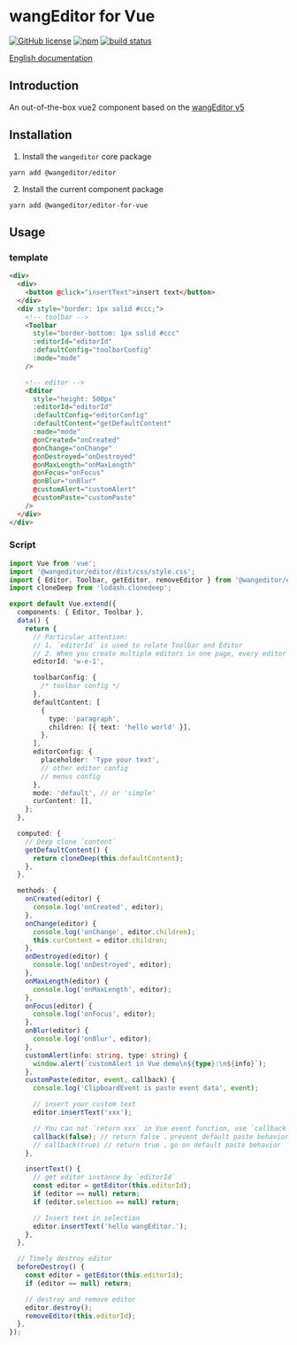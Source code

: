 # wangEditor for Vue

[![GitHub license](https://img.shields.io/badge/license-MIT-blue.svg)](https://github.com/facebook/react/blob/main/LICENSE) [![npm](https://img.shields.io/npm/v/@wangeditor/editor-for-vue.svg)](https://www.npmjs.com/package/@wangeditor/editor-for-vue/v/next) [![build status](https://github.com/vuejs/vue-next/actions/workflows/ci.yml/badge.svg?branch=master)](https://github.com/wangeditor-team/wangEditor-for-vue/actions)

[English documentation](./README-en.md)

## Introduction

An out-of-the-box vue2 component based on the [wangEditor v5](https://www.wangeditor.com/v5/guide/for-frame.html#vue2)

## Installation

1. Install the `wangeditor` core package

```shell
yarn add @wangeditor/editor
```

2. Install the current component package

```shell
yarn add @wangeditor/editor-for-vue
```

## Usage

### template

```html
<div>
  <div>
    <button @click="insertText">insert text</button>
  </div>
  <div style="border: 1px solid #ccc;">
    <!-- toolbar -->
    <Toolbar
      style="border-bottom: 1px solid #ccc"
      :editorId="editorId"
      :defaultConfig="toolbarConfig"
      :mode="mode"
    />

    <!-- editor -->
    <Editor
      style="height: 500px"
      :editorId="editorId"
      :defaultConfig="editorConfig"
      :defaultContent="getDefaultContent"
      :mode="mode"
      @onCreated="onCreated"
      @onChange="onChange"
      @onDestroyed="onDestroyed"
      @onMaxLength="onMaxLength"
      @onFocus="onFocus"
      @onBlur="onBlur"
      @customAlert="customAlert"
      @customPaste="customPaste"
    />
  </div>
</div>
```

### Script

```ts
import Vue from 'vue';
import '@wangeditor/editor/dist/css/style.css';
import { Editor, Toolbar, getEditor, removeEditor } from '@wangeditor/editor-for-vue';
import cloneDeep from 'lodash.clonedeep';

export default Vue.extend({
  components: { Editor, Toolbar },
  data() {
    return {
      // Particular attention:
      // 1. `editorId` is used to relate Toolbar and Editor
      // 2. When you create multiple editors in one page, every editor must be unique
      editorId: 'w-e-1',

      toolbarConfig: {
        /* toolbar config */
      },
      defaultContent: [
        {
          type: 'paragraph',
          children: [{ text: 'hello world' }],
        },
      ],
      editorConfig: {
        placeholder: 'Type your text',
        // other editor config
        // menus config
      },
      mode: 'default', // or 'simple'
      curContent: [],
    };
  },

  computed: {
    // Deep clone `content`
    getDefaultContent() {
      return cloneDeep(this.defaultContent);
    },
  },

  methods: {
    onCreated(editor) {
      console.log('onCreated', editor);
    },
    onChange(editor) {
      console.log('onChange', editor.children);
      this.curContent = editor.children;
    },
    onDestroyed(editor) {
      console.log('onDestroyed', editor);
    },
    onMaxLength(editor) {
      console.log('onMaxLength', editor);
    },
    onFocus(editor) {
      console.log('onFocus', editor);
    },
    onBlur(editor) {
      console.log('onBlur', editor);
    },
    customAlert(info: string, type: string) {
      window.alert(`customAlert in Vue demo\n${type}:\n${info}`);
    },
    customPaste(editor, event, callback) {
      console.log('ClipboardEvent is paste event data', event);

      // insert your custom text
      editor.insertText('xxx');

      // You can not `return xxx` in Vue event function, use `callback`
      callback(false); // return false ，prevent default paste behavior
      // callback(true) // return true ，go on default paste behavior
    },

    insertText() {
      // get editor instance by `editorId`
      const editor = getEditor(this.editorId);
      if (editor == null) return;
      if (editor.selection == null) return;

      // Insert text in selection
      editor.insertText('hello wangEditor.');
    },
  },

  // Timely destroy editor
  beforeDestroy() {
    const editor = getEditor(this.editorId);
    if (editor == null) return;

    // destroy and remove editor
    editor.destroy();
    removeEditor(this.editorId);
  },
});
```
